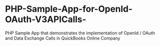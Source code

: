 # PHP-Sample-App-for-OpenId-OAuth-V3APICalls-
PHP Sample App that demonstrates the implementation of OpenId / OAuth and Data Exchange Calls in QuickBooks Online Company
